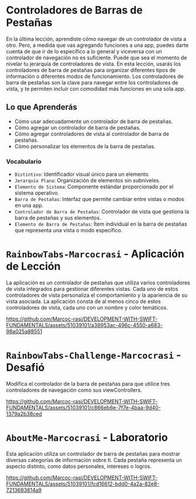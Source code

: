 # Controladores de Barras de Pestañas

En la última lección, aprendiste cómo navegar de un controlador de vista a otro. Pero, a medida que vas agregando funciones a una app, puedes darte cuenta de que ir de lo específico a lo general y viceversa con un controlador de navegación no es suficiente. Puede que sea el momento de nivelar tu jerarquía de controladores de vista.
En esta lección, usarás los controladores de barra de pestañas para organizar diferentes tipos de información o diferentes modos de funcionamiento. Los controladores de barra de pestañas son la clave para navegar entre los controladores de vista, y te permiten incluir con comodidad más funciones en una sola app.

## Lo que Aprenderás
- Cómo usar adecuadamente un controlador de barra de pestañas.
- Cómo agregar un controlador de barra de pestañas.
- Cómo agregar controladores de vista al controlador de barra de pestañas.
- Cómo personalizar los elementos de la barra de pestañas.

### Vocabulario
- `Distintivo`: Identificador visual único para un elemento.
- `Jerarquía Plana`: Organización de elementos sin subniveles.
- `Elemento de Sistema`: Componente estándar proporcionado por el sistema operativo.
- `Barra de Pestañas`: Interfaz que permite cambiar entre vistas o modos en una app.
- `Controlador de Barra de Pestañas`: Controlador de vista que gestiona la barra de pestañas y sus elementos.
- `Elemento de Barra de Pestañas`: Ítem individual en la barra de pestañas que representa una vista o modo específico.

# `RainbowTabs-Marcocrasi` - Aplicación de Lección

La aplicación es un controlador de pestañas que utiliza varios controladores de vista integrados para gestionar diferentes vistas. Cada uno de estos controladores de vista personaliza el comportamiento y la apariencia de su vista asociada. La aplicación consta de al menos cinco de estos controladores de vista, cada uno con un nombre y color temáticos.

https://github.com/Marcoc-rasi/DEVELOPMENT-WITH-SWIFT-FUNDAMENTALS/assets/51039101/a38953ac-496c-4550-a683-98a025a88551


# `RainbowTabs-Challenge-Marcocrasi` - Desafió

Modifica el controlador de la barra de pestañas para que utilice tres controladores de navegación como sus viewControllers.

https://github.com/Marcoc-rasi/DEVELOPMENT-WITH-SWIFT-FUNDAMENTALS/assets/51039101/c866eb6e-7f7e-4baa-9d40-1379a2b38ced


# `AboutMe-Marcocrasi` - Laboratorio

Esta aplicación utiliza un controlador de barra de pestañas para mostrar diversas categorías de información sobre ti. Cada pestaña representa un aspecto distinto, como datos personales, intereses o logros.

https://github.com/Marcoc-rasi/DEVELOPMENT-WITH-SWIFT-FUNDAMENTALS/assets/51039101/fcd16612-bdd0-4a2a-82e8-7213683814a9

